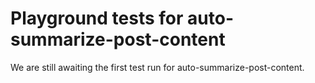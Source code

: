 # Playground tests for auto-summarize-post-content
We are still awaiting the first test run for auto-summarize-post-content.
